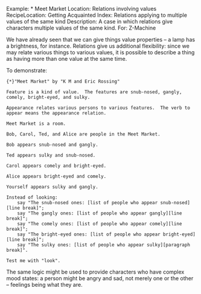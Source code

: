 Example: * Meet Market
Location: Relations involving values
RecipeLocation: Getting Acquainted
Index: Relations applying to multiple values of the same kind
Description: A case in which relations give characters multiple values of the same kind.
For: Z-Machine

  
We have already seen that we can give things value properties – a lamp has a brightness, for instance. Relations give us additional flexibility: since we may relate various things to various values, it is possible to describe a thing as having more than one value at the same time.

  
To demonstrate:

  

``` inform7
{*}"Meet Market" by "K M and Eric Rossing"

Feature is a kind of value.  The features are snub-nosed, gangly, comely, bright-eyed, and sulky.

Appearance relates various persons to various features.  The verb to appear means the appearance relation.

Meet Market is a room.

Bob, Carol, Ted, and Alice are people in the Meet Market.

Bob appears snub-nosed and gangly.

Ted appears sulky and snub-nosed.

Carol appears comely and bright-eyed.

Alice appears bright-eyed and comely.

Yourself appears sulky and gangly.

Instead of looking:
	say "The snub-nosed ones: [list of people who appear snub-nosed][line break]";
	say "The gangly ones: [list of people who appear gangly][line break]";
	say "The comely ones: [list of people who appear comely][line break]";
	say "The bright-eyed ones: [list of people who appear bright-eyed][line break]";
	say "The sulky ones: [list of people who appear sulky][paragraph break]".

Test me with "look".
```

  
The same logic might be used to provide characters who have complex mood states: a person might be angry and sad, not merely one or the other – feelings being what they are.

